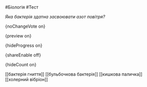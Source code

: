 #Біологія #Тест

*Яка бактерія здатна засвоювати азот повітря?*

{noChangeVote on}

{preview on}

{hideProgress on}

{shareEnable off}

{hideCount on}

[[бактерія гниття]]
[[бульбочкова бактерія]]
[[кишкова паличка]]
[[холерний вібріон]]
